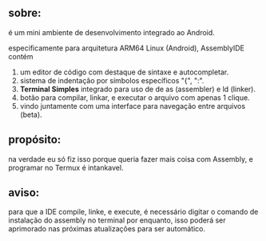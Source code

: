 ## sobre:
é um mini ambiente de desenvolvimento integrado ao Android.

especificamente para arquitetura ARM64 Linux (Android), AssemblyIDE contém

1. um editor de código com destaque de sintaxe e autocompletar.
2. sistema de indentação por símbolos específicos "{", ":".
3. **Terminal Simples** integrado para uso de de as (assembler) e ld (linker).
4. botão para compilar, linkar, e executar o arquivo com apenas 1 clique.
5. vindo juntamente com uma interface para navegação entre arquivos (beta).

## propósito:
na verdade eu só fiz isso porque queria fazer mais coisa com Assembly, e programar no Termux é intankavel.

## aviso:
para que a IDE compile, linke, e execute, é necessário digitar o comando de instalação do assembly no terminal por enquanto, isso poderá ser aprimorado nas próximas atualizações para ser automático.
